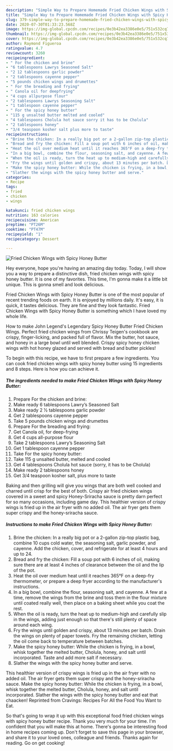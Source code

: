 ```yaml
---
description: "Simple Way to Prepare Homemade Fried Chicken Wings with Spicy Honey Butter"
title: "Simple Way to Prepare Homemade Fried Chicken Wings with Spicy Honey Butter"
slug: 379-simple-way-to-prepare-homemade-fried-chicken-wings-with-spicy-honey-butter
date: 2020-07-30T01:33:23.568Z
image: https://img-global.cpcdn.com/recipes/0e3b42ea3386e0e5/751x532cq70/fried-chicken-wings-with-spicy-honey-butter-recipe-main-photo.jpg
thumbnail: https://img-global.cpcdn.com/recipes/0e3b42ea3386e0e5/751x532cq70/fried-chicken-wings-with-spicy-honey-butter-recipe-main-photo.jpg
cover: https://img-global.cpcdn.com/recipes/0e3b42ea3386e0e5/751x532cq70/fried-chicken-wings-with-spicy-honey-butter-recipe-main-photo.jpg
author: Raymond Figueroa
ratingvalue: 4.7
reviewcount: 3260
recipeingredient:
- " For the chicken and brine"
- "6 tablespoons Lawrys Seasoned Salt"
- "2 12 tablespoons garlic powder"
- "2 tablespoons cayenne pepper"
- "5 pounds chicken wings and drumettes"
- " For the breading and frying"
- " Canola oil for deepfrying"
- "4 cups allpurpose flour"
- "2 tablespoons Lawrys Seasoning Salt"
- "1 tablespoon cayenne pepper"
- " For the spicy honey butter"
- "115 g unsalted butter melted and cooled"
- "4 tablespoons Cholula hot sauce sorry it has to be Cholula"
- "2 tablespoons honey"
- "3/4 teaspoon kosher salt plus more to taste"
recipeinstructions:
- "Brine the chicken: In a really big pot or a 2-gallon zip-top plastic bag, combine 10 cups cold water, the seasoning salt, garlic powder, and cayenne. Add the chicken, cover, and refrigerate for at least 4 hours and up to 24."
- "Bread and fry the chicken: Fill a soup pot with 6 inches of oil, making sure there are at least 4 inches of clearance between the oil and the lip of the pot."
- "Heat the oil over medium heat until it reaches 365°F on a deep-fry thermometer, or prepare a deep fryer according to the manufacturer&#39;s instructions."
- "In a big bowl, combine the flour, seasoning salt, and cayenne. A few at a time, remove the wings from the brine and toss them in the flour mixture until coated really well, then place on a baking sheet while you coat the rest."
- "When the oil is ready, turn the heat up to medium-high and carefully slip in the wings, adding just enough so that there&#39;s still plenty of space around each wing."
- "Fry the wings until golden and crispy, about 13 minutes per batch. Drain the wings on plenty of paper towels. Fry the remaining chicken, letting the oil come back to temperature between batches."
- "Make the spicy honey butter: While the chicken is frying, in a bowl, whisk together the melted butter, Cholula, honey, and salt until incorporated. Taste and add more salt if necessary."
- "Slather the wings with the spicy honey butter and serve."
categories:
- Recipe
tags:
- fried
- chicken
- wings

katakunci: fried chicken wings 
nutrition: 163 calories
recipecuisine: American
preptime: "PT26M"
cooktime: "PT47M"
recipeyield: "1"
recipecategory: Dessert

---
```



![Fried Chicken Wings with Spicy Honey Butter](https://img-global.cpcdn.com/recipes/0e3b42ea3386e0e5/751x532cq70/fried-chicken-wings-with-spicy-honey-butter-recipe-main-photo.jpg)

Hey everyone, hope you're having an amazing day today. Today, I will show you a way to prepare a distinctive dish, fried chicken wings with spicy honey butter. It is one of my favorites. This time, I'm gonna make it a little bit unique. This is gonna smell and look delicious.

Fried Chicken Wings with Spicy Honey Butter is one of the most popular of recent trending foods on earth. It is enjoyed by millions daily. It's easy, it is quick, it tastes delicious. They are fine and they look fantastic. Fried Chicken Wings with Spicy Honey Butter is something which I have loved my whole life.

How to make John Legend&#39;s Legendary Spicy Honey Butter Fried Chicken Wings. Perfect fried chicken wings from Chrissy Teigen&#39;s cookbook are crispy, finger-licking, and packed full of flavor. Mix the butter, hot sauce, and honey in a large bowl until well blended. Crispy spicy honey chicken wings with hot honey glazed and served with bread and butter pickles!


To begin with this recipe, we have to first prepare a few ingredients. You can cook fried chicken wings with spicy honey butter using 15 ingredients and 8 steps. Here is how you can achieve it.

<!--inarticleads1-->

##### The ingredients needed to make Fried Chicken Wings with Spicy Honey Butter:

1. Prepare  For the chicken and brine:
1. Make ready 6 tablespoons Lawry’s Seasoned Salt
1. Make ready 2 1⁄2 tablespoons garlic powder
1. Get 2 tablespoons cayenne pepper
1. Take 5 pounds chicken wings and drumettes
1. Prepare  For the breading and frying:
1. Get  Canola oil, for deep-frying
1. Get 4 cups all-purpose flour
1. Take 2 tablespoons Lawry’s Seasoning Salt
1. Get 1 tablespoon cayenne pepper
1. Take  For the spicy honey butter:
1. Take 115 g unsalted butter, melted and cooled
1. Get 4 tablespoons Cholula hot sauce (sorry, it has to be Cholula)
1. Make ready 2 tablespoons honey
1. Get 3/4 teaspoon kosher salt, plus more to taste


Baking and then grilling will give you wings that are both well cooked and charred until crisp for the best of both. Crispy air fried chicken wings covered in a sweet and spicy Honey-Sriracha sauce is pretty darn perfect for so many occasions, including game day. This healthier version of crispy wings is fried up in the air fryer with no added oil. The air fryer gets them super crispy and the honey-sriracha sauce. 

<!--inarticleads2-->

##### Instructions to make Fried Chicken Wings with Spicy Honey Butter:

1. Brine the chicken: In a really big pot or a 2-gallon zip-top plastic bag, combine 10 cups cold water, the seasoning salt, garlic powder, and cayenne. Add the chicken, cover, and refrigerate for at least 4 hours and up to 24.
1. Bread and fry the chicken: Fill a soup pot with 6 inches of oil, making sure there are at least 4 inches of clearance between the oil and the lip of the pot.
1. Heat the oil over medium heat until it reaches 365°F on a deep-fry thermometer, or prepare a deep fryer according to the manufacturer&#39;s instructions.
1. In a big bowl, combine the flour, seasoning salt, and cayenne. A few at a time, remove the wings from the brine and toss them in the flour mixture until coated really well, then place on a baking sheet while you coat the rest.
1. When the oil is ready, turn the heat up to medium-high and carefully slip in the wings, adding just enough so that there&#39;s still plenty of space around each wing.
1. Fry the wings until golden and crispy, about 13 minutes per batch. Drain the wings on plenty of paper towels. Fry the remaining chicken, letting the oil come back to temperature between batches.
1. Make the spicy honey butter: While the chicken is frying, in a bowl, whisk together the melted butter, Cholula, honey, and salt until incorporated. Taste and add more salt if necessary.
1. Slather the wings with the spicy honey butter and serve.


This healthier version of crispy wings is fried up in the air fryer with no added oil. The air fryer gets them super crispy and the honey-sriracha sauce. Make the spicy honey butter: While the chicken is frying, in a bowl, whisk together the melted butter, Cholula, honey, and salt until incorporated. Slather the wings with the spicy honey butter and eat that chaacken! Reprinted from Cravings: Recipes For All the Food You Want to Eat. 

So that's going to wrap it up with this exceptional food fried chicken wings with spicy honey butter recipe. Thank you very much for your time. I'm confident that you will make this at home. There's gonna be interesting food in home recipes coming up. Don't forget to save this page in your browser, and share it to your loved ones, colleague and friends. Thanks again for reading. Go on get cooking!
